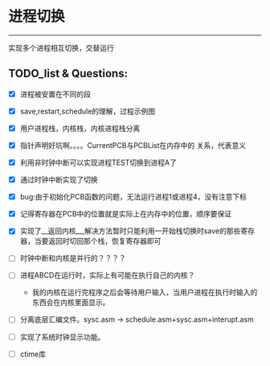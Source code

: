 # 进程切换
------------
实现多个进程相互切换，交替运行
## TODO_list & Questions:
- [x] 进程被安置在不同的段
- [x] save,restart,schedule的理解，过程示例图
- [x] 用户进程栈，内核栈，内核进程栈分离
- [x] 指针声明好坑啊。。。。CurrentPCB与PCBList在内存中的 		关系，代表意义
- [x] 利用非时钟中断可以实现进程TEST切换到进程A了
- [x] 通过时钟中断实现了切换
- [x] bug:由于初始化PCB函数的问题，无法运行进程1或进程4，没有注意下标
- [x] 记得寄存器在PCB中的位置就是实际上在内存中的位置，顺序要保证
- [x] 实现了__返回内核__,解决方法暂时只能利用一开始栈切换时save的那些寄存器，当要返回时切回那个栈，恢复寄存器即可
- [ ] 时钟中断和内核是并行的？？？？
- [ ] 进程ABCD在运行时，实际上有可能在执行自己的内核？
 	- 我的内核在运行完程序之后会等待用户输入，当用户进程在执行时输入的东西会在内核里面显示。
- [ ]  分离底层汇编文件。sysc.asm -> schedule.asm+sysc.asm+interupt.asm
- [ ] 实现了系统时钟显示功能。
- [ ] ctime库

